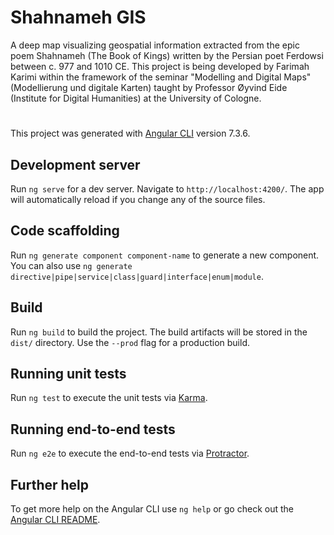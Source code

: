 # Shahnameh GIS

A deep map visualizing geospatial information extracted from the epic poem Shahnameh (The Book of Kings) written by the Persian poet Ferdowsi between c. 977 and 1010 CE. This project is being developed by Farimah Karimi within the framework of the seminar "Modelling and Digital Maps" (Modellierung und digitale Karten) taught by Professor Øyvind Eide (Institute for Digital Humanities) at the University of Cologne. 

#

This project was generated with [Angular CLI](https://github.com/angular/angular-cli) version 7.3.6.

## Development server

Run `ng serve` for a dev server. Navigate to `http://localhost:4200/`. The app will automatically reload if you change any of the source files.

## Code scaffolding

Run `ng generate component component-name` to generate a new component. You can also use `ng generate directive|pipe|service|class|guard|interface|enum|module`.

## Build

Run `ng build` to build the project. The build artifacts will be stored in the `dist/` directory. Use the `--prod` flag for a production build.

## Running unit tests

Run `ng test` to execute the unit tests via [Karma](https://karma-runner.github.io).

## Running end-to-end tests

Run `ng e2e` to execute the end-to-end tests via [Protractor](http://www.protractortest.org/).

## Further help

To get more help on the Angular CLI use `ng help` or go check out the [Angular CLI README](https://github.com/angular/angular-cli/blob/master/README.md).
